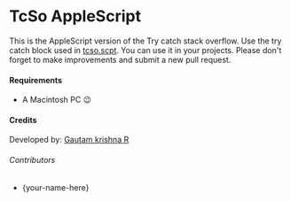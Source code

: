 # TcSo AppleScript
This is the AppleScript version of the Try catch stack overflow. Use the try catch block used in [tcso.scpt](tcso.scpt). You can use it in your projects. Please don't forget to make  improvements and submit a new pull request.

#### Requirements
* A Macintosh PC :wink:

#### Credits
Developed by: [Gautam krishna R](https://github.com/gautamkrishnar/)

###### Contributors
* {your-name-here}
